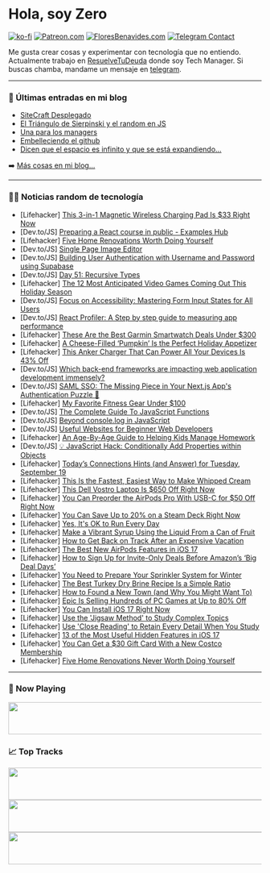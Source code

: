 # Hola, soy Zero

[![ko-fi](https://ko-fi.com/img/githubbutton_sm.svg)](https://ko-fi.com/J3J4N0LUK)
[![Patreon.com](https://img.shields.io/endpoint.svg?url=https%3A%2F%2Fshieldsio-patreon.vercel.app%2Fapi%3Fusername%3Dzerodragon%26type%3Dpatrons&style=for-the-badge)](https://patreon.com/zerodragon)
[![FloresBenavides.com](https://img.shields.io/website?down_message=oops&label=MiBlog&style=for-the-badge&up_message=online&url=https%3A%2F%2Ffloresbenavides.com)](https://floresbenavides.com)
[![Telegram Contact](https://img.shields.io/badge/escr%C3%ADbeme-ZeroDragon-%2326A5E4?style=for-the-badge&logo=telegram)](https://t.me/zerodragon)

Me gusta crear cosas y experimentar con tecnología que no entiendo.
Actualmente trabajo en [ResuelveTuDeuda](http://github.com/resuelve) donde soy Tech Manager.
Si buscas chamba, mandame un mensaje en [telegram](https://t.me/zerodragon).

---

### 📕 Últimas entradas en mi blog
<!-- BLOG-POST-LIST:START -->
- [SiteCraft Desplegado](https://floresbenavides.com/sitecraft-desplegado/)
- [El Triángulo de Sierpinski y el random en JS](https://floresbenavides.com/el-triangulo-de-sierpinski-y-el-random-en-js/)
- [Una para los managers](https://floresbenavides.com/una-para-los-managers/)
- [Embelleciendo el github](https://floresbenavides.com/embelleciendo-el-github/)
- [Dicen que el espacio es infinito y que se está expandiendo…](https://floresbenavides.com/dicen-que-el-espacio-es-infinito-y-que-se-esta-expandiendo/)
<!-- BLOG-POST-LIST:END -->

➡️ [Más cosas en mi blog...](https://floresbenavides.com)

---

### 👨‍💻 Noticias random de tecnología
<!-- TECH-POSTS:START -->
- [Lifehacker] [This 3-in-1 Magnetic Wireless Charging Pad Is $33 Right Now](https://lifehacker.com/this-3-in-1-magnetic-wireless-charging-pad-is-33-right-1850842636)
- [Dev.to/JS] [Preparing a React course in public - Examples Hub](https://dev.to/manuartero/preparing-a-react-course-in-public-examples-hub-5cpe)
- [Lifehacker] [Five Home Renovations Worth Doing Yourself](https://lifehacker.com/home-renovations-worth-doing-yourself-1850851448)
- [Dev.to/JS] [Single Page Image Editor](https://dev.to/aniiket/single-page-image-editor-4ok)
- [Dev.to/JS] [Building User Authentication with Username and Password using Supabase](https://dev.to/supabase/building-user-authentication-with-username-and-password-using-supabase-n4h)
- [Dev.to/JS] [Day 51: Recursive Types](https://dev.to/dhrn/day-51-recursive-types-365b)
- [Lifehacker] [The 12 Most Anticipated Video Games Coming Out This Holiday Season](https://lifehacker.com/most-anticipated-video-games-coming-out-holidays-1850851453)
- [Dev.to/JS] [Focus on Accessibility: Mastering Form Input States for All Users](https://dev.to/masynctech/focus-on-accessibility-mastering-form-input-states-for-all-users-25ga)
- [Dev.to/JS] [React Profiler: A Step by step guide to measuring app performance](https://dev.to/alakkadshaw/react-profiler-a-step-by-step-guide-to-measuring-app-performance-36id)
- [Lifehacker] [These Are the Best Garmin Smartwatch Deals Under $300](https://lifehacker.com/these-are-the-best-garmin-smartwatch-deals-under-300-1850850955)
- [Lifehacker] [A Cheese-Filled ‘Pumpkin’ Is the Perfect Holiday Appetizer](https://lifehacker.com/a-cheese-filled-pumpkin-is-the-perfect-holiday-appeti-1849781033)
- [Lifehacker] [This Anker Charger That Can Power All Your Devices Is 43% Off](https://lifehacker.com/this-anker-charger-that-can-power-all-your-devices-is-4-1850850523)
- [Dev.to/JS] [Which back-end frameworks are impacting web application development immensely?](https://dev.to/sparkouttech/which-back-end-frameworks-are-impacting-web-application-development-immensely-44c8)
- [Dev.to/JS] [SAML SSO: The Missing Piece in Your Next.js App&#39;s Authentication Puzzle 🧩](https://dev.to/nathan_tarbert/saml-sso-the-missing-piece-in-your-nextjs-apps-authentication-puzzle-3h9f)
- [Lifehacker] [My Favorite Fitness Gear Under $100](https://lifehacker.com/my-favorite-fitness-gear-under-100-1850850932)
- [Dev.to/JS] [The Complete Guide To JavaScript Functions](https://dev.to/catherineisonline/the-complete-guide-to-javascript-functions-304g)
- [Dev.to/JS] [Beyond console.log in JavaScript](https://dev.to/devshetty/beyond-consolelog-in-javascript-267f)
- [Dev.to/JS] [Useful Websites for Beginner Web Developers](https://dev.to/anand_roshan/useful-websites-for-beginner-web-developers-d8g)
- [Lifehacker] [An Age-By-Age Guide to Helping Kids Manage Homework](https://lifehacker.com/an-age-by-age-guide-to-helping-kids-manage-homework-1850849992)
- [Dev.to/JS] [💡 JavaScript Hack: Conditionally Add Properties within Objects](https://dev.to/shameel/javascript-hack-conditionally-add-properties-within-objects-1n32)
- [Lifehacker] [Today’s Connections Hints &lpar;and Answer&rpar; for Tuesday, September 19](https://lifehacker.com/connections-answer-today-september-19-2023-1850848448)
- [Lifehacker] [This Is the Fastest, Easiest Way to Make Whipped Cream](https://lifehacker.com/this-is-the-fastest-easiest-way-to-make-whipped-cream-1850850409)
- [Lifehacker] [This Dell Vostro Laptop Is $650 Off Right Now](https://lifehacker.com/this-dell-vostro-laptop-is-650-off-right-now-1850850485)
- [Lifehacker] [You Can Preorder the AirPods Pro With USB-C for $50 Off Right Now](https://lifehacker.com/you-can-preorder-the-airpods-pro-with-usb-c-for-50-off-1850850041)
- [Lifehacker] [You Can Save Up to 20% on a Steam Deck Right Now](https://lifehacker.com/steam-deck-deals-september-2023-1850849982)
- [Lifehacker] [Yes, It&#39;s OK to Run Every Day](https://lifehacker.com/is-it-okay-to-run-every-day-1835283015)
- [Lifehacker] [Make a Vibrant Syrup Using the Liquid From a Can of Fruit](https://lifehacker.com/make-a-vibrant-syrup-using-the-liquid-from-a-can-of-fru-1850850394)
- [Lifehacker] [How to Get Back on Track After an Expensive Vacation](https://lifehacker.com/how-to-get-back-on-track-after-an-expensive-vacation-1850849943)
- [Lifehacker] [The Best New AirPods Features in iOS 17](https://lifehacker.com/the-best-new-features-coming-to-your-airpods-1850510364)
- [Lifehacker] [How to Sign Up for Invite-Only Deals Before Amazon’s ‘Big Deal Days’](https://lifehacker.com/how-to-sign-up-for-invite-only-deals-before-amazon-s-b-1850849915)
- [Lifehacker] [You Need to Prepare Your Sprinkler System for Winter](https://lifehacker.com/winterize-your-sprinkler-system-1850849900)
- [Lifehacker] [The Best Turkey Dry Brine Recipe Is a Simple Ratio](https://lifehacker.com/this-is-how-much-salt-you-need-to-dry-brine-a-turkey-1849770121)
- [Lifehacker] [How to Found a New Town &lpar;and Why You Might Want To&rpar;](https://lifehacker.com/how-to-found-a-new-town-and-why-you-might-want-to-1850849371)
- [Lifehacker] [Epic Is Selling Hundreds of PC Games at Up to 80% Off](https://lifehacker.com/epic-is-selling-hundreds-of-pc-games-at-up-to-80-off-1850849532)
- [Lifehacker] [You Can Install iOS 17 Right Now](https://lifehacker.com/ios-17-release-date-and-features-1850828707)
- [Lifehacker] [Use the &#39;Jigsaw Method&#39; to Study Complex Topics](https://lifehacker.com/use-the-jigsaw-method-to-study-complex-topics-1850849174)
- [Lifehacker] [Use &#39;Close Reading&#39; to Retain Every Detail When You Study](https://lifehacker.com/use-close-reading-to-retain-every-detail-when-you-study-1850849002)
- [Lifehacker] [13 of the Most Useful Hidden Features in iOS 17](https://lifehacker.com/the-best-new-hidden-features-in-ios-17-1850670412)
- [Lifehacker] [You Can Get a $30 Gift Card With a New Costco Membership](https://lifehacker.com/you-can-get-a-30-gift-card-with-a-new-costco-membershi-1850849083)
- [Lifehacker] [Five Home Renovations Never Worth Doing Yourself](https://lifehacker.com/five-home-renovations-never-worth-doing-yourself-1850848046)<!-- TECH-POSTS:END -->

---

### 🎵 Now Playing
<a href="https://spotify-now-playing-dun.vercel.app/now-playing?open"><img src="https://spotify-now-playing-dun.vercel.app/now-playing" width="540" height="64"></a>

### 📈 Top Tracks
<a href="https://spotify-now-playing-dun.vercel.app/top-tracks?i=1&open"><img src="https://spotify-now-playing-dun.vercel.app/top-tracks?i=1" width="540" height="64"></a>
<a href="https://spotify-now-playing-dun.vercel.app/top-tracks?i=2&open"><img src="https://spotify-now-playing-dun.vercel.app/top-tracks?i=2" width="540" height="64"></a>
<a href="https://spotify-now-playing-dun.vercel.app/top-tracks?i=3&open"><img src="https://spotify-now-playing-dun.vercel.app/top-tracks?i=3" width="540" height="64"></a>

